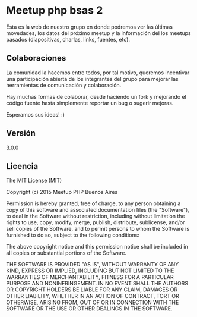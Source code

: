 # Meetup php bsas 2

Esta es la web de nuestro grupo en donde podremos ver las últimas movedades, los datos del próximo meetup y la información del los meetups pasados (diapositivas, charlas, links, fuentes, etc).

## Colaboraciones
La comunidad la hacemos entre todos, por tal motivo, queremos incentivar una participación abierta de los integrantes del grupo para mejorar las herramientas de comunicación y colaboración.

Hay muchas formas de colaborar, desde haciendo un fork y mejorando el código fuente hasta simplemente reportar un bug o sugerir mejoras.

Esperamos sus ideas! :)

## Versión

3.0.0

## Licencia
The MIT License (MIT)

Copyright (c) 2015 Meetup PHP Buenos Aires

Permission is hereby granted, free of charge, to any person obtaining a copy
of this software and associated documentation files (the "Software"), to deal
in the Software without restriction, including without limitation the rights
to use, copy, modify, merge, publish, distribute, sublicense, and/or sell
copies of the Software, and to permit persons to whom the Software is
furnished to do so, subject to the following conditions:

The above copyright notice and this permission notice shall be included in
all copies or substantial portions of the Software.

THE SOFTWARE IS PROVIDED "AS IS", WITHOUT WARRANTY OF ANY KIND, EXPRESS OR
IMPLIED, INCLUDING BUT NOT LIMITED TO THE WARRANTIES OF MERCHANTABILITY,
FITNESS FOR A PARTICULAR PURPOSE AND NONINFRINGEMENT. IN NO EVENT SHALL THE
AUTHORS OR COPYRIGHT HOLDERS BE LIABLE FOR ANY CLAIM, DAMAGES OR OTHER
LIABILITY, WHETHER IN AN ACTION OF CONTRACT, TORT OR OTHERWISE, ARISING FROM,
OUT OF OR IN CONNECTION WITH THE SOFTWARE OR THE USE OR OTHER DEALINGS IN
THE SOFTWARE.
